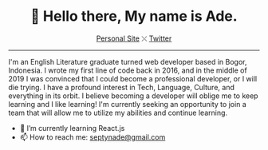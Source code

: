 <h1 align="center">👋 Hello there, My name is Ade.</h1>
<p align="center">
  <a href="https://septynade.github.io">Personal Site</a> ⤬ 
  <a href="https://twitter.com/septynade">Twitter</a>
</p>

---

I'm an English Literature graduate turned web developer based in Bogor, Indonesia. I wrote my first line of code back in 2016, and in the middle of 2019 I was convinced that I could become a professional developer, or I will die trying. I have a profound interest in Tech, Language, Culture, and everything in its orbit. I believe becoming a developer will oblige me to keep learning and I like learning! I'm currently seeking an opportunity to join a team that will allow me to utilize my abilities and continue learning.

- 🌱 I’m currently learning React.js
- 📫 How to reach me: septynade@gmail.com
